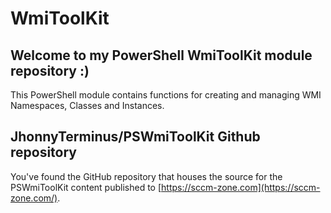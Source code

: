 # WmiToolKit

## Welcome to my PowerShell WmiToolKit module repository :)
This PowerShell module contains functions for creating and managing WMI Namespaces, Classes and Instances.

## JhonnyTerminus/PSWmiToolKit Github repository
You've found the GitHub repository that houses the source for the PSWmiToolKit content published to [https://sccm-zone.com](https://sccm-zone.com/).
